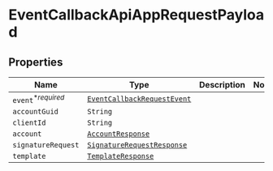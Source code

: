 

# EventCallbackApiAppRequestPayload



## Properties

Name | Type | Description | Notes
------------ | ------------- | ------------- | -------------
| `event`<sup>*_required_</sup> | [```EventCallbackRequestEvent```](EventCallbackRequestEvent.md) |    |  |
| `accountGuid` | ```String``` |    |  |
| `clientId` | ```String``` |    |  |
| `account` | [```AccountResponse```](AccountResponse.md) |    |  |
| `signatureRequest` | [```SignatureRequestResponse```](SignatureRequestResponse.md) |    |  |
| `template` | [```TemplateResponse```](TemplateResponse.md) |    |  |



